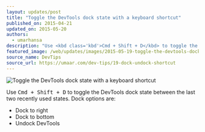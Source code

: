 ```yaml
---
layout: updates/post
title: "Toggle the DevTools dock state with a keyboard shortcut"
published_on: 2015-04-21
updated_on: 2015-05-20
authors:
  - umarhansa
description: "Use <kbd class='kbd'>Cmd + Shift + D</kbd> to toggle the DevTools dock state between the last two recently used states."
featured_image: /web/updates/images/2015-05-19-toggle-the-devtools-dock-state-with-a-keyboard-shortcut/dock-undock-shortcut.gif
source_name: DevTips
source_url: https://umaar.com/dev-tips/19-dock-undock-shortcut
---
```

<img src="/web/updates/images/2015-05-19-toggle-the-devtools-dock-state-with-a-keyboard-shortcut/dock-undock-shortcut.gif" alt="Toggle the DevTools dock state with a keyboard shortcut">

Use <kbd class="kbd">Cmd + Shift + D</kbd> to toggle the DevTools dock state between the last two recently used states. Dock options are:

<ul>
<li>Dock to right</li>
<li>Dock to bottom</li>
<li>Undock DevTools</li>
</ul>
